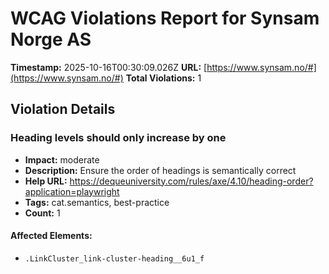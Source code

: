 # WCAG Violations Report for Synsam Norge AS

**Timestamp:** 2025-10-16T00:30:09.026Z
**URL:** [https://www.synsam.no/#](https://www.synsam.no/#)
**Total Violations:** 1

## Violation Details

### Heading levels should only increase by one

- **Impact:** moderate
- **Description:** Ensure the order of headings is semantically correct
- **Help URL:** https://dequeuniversity.com/rules/axe/4.10/heading-order?application=playwright
- **Tags:** cat.semantics, best-practice
- **Count:** 1

#### Affected Elements:

- `.LinkCluster_link-cluster-heading__6u1_f`
